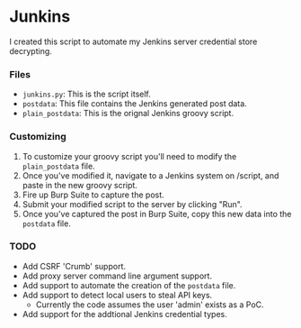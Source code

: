 # Junkins

I created this script to automate my Jenkins server credential store decrypting.

### Files

- `junkins.py`: This is the script itself.
- `postdata`: This file contains the Jenkins generated post data.
- `plain_postdata`: This is the orignal Jenkins groovy script. 

### Customizing

1. To customize your groovy script you'll need to modify the `plain_postdata` file. 
2. Once you've modified it, navigate to a Jenkins system on /script, and paste in the new groovy script. 
3. Fire up Burp Suite to capture the post. 
4. Submit your modified script to the server by clicking "Run". 
5. Once you've captured the post in Burp Suite, copy this new data into the `postdata` file. 

### TODO

- Add CSRF 'Crumb' support.
- Add proxy server command line argument support.
- Add support to automate the creation of the `postdata` file.
- Add support to detect local users to steal API keys. 
    - Currently the code assumes the user 'admin' exists as a PoC.
- Add support for the addtional Jenkins credential types.

